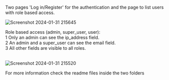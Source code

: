 Two pages 'Log in/Register' for the authentication and the page to list users with role based access.<br>

![Screenshot 2024-01-31 215645](https://github.com/Johnny-98/react-json/assets/29556692/e2a7b6f8-aded-4d1c-bcc8-de781a4acb98)<br>

Role based access (admin, super_user, user):<br>
1 Only an admin can see the ip_address field.<br>
2 An admin and a super_user can see the email field.<br>
3 All other fields are visible to all roles.<br>
<br>

![Screenshot 2024-01-31 215520](https://github.com/Johnny-98/react-json/assets/29556692/b0d80b77-5668-4208-b60a-57d4dbe716e3)

For more information check the readme files inside the two folders
